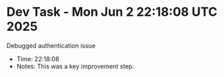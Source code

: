 # Dev Task - Mon Jun  2 22:18:08 UTC 2025
Debugged authentication issue
- Time: 22:18:08
- Notes: This was a key improvement step.
